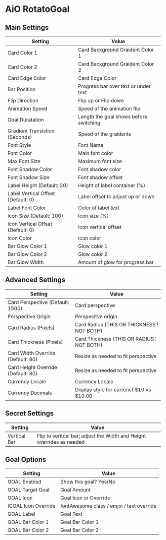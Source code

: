 # AiO RotatoGoal
###

## Main Settings
| Setting | Value |
| ------ | ------ |
| Card Color 1 | Card Background Graident Color 1 |
| Card Color 2 | Card Background Graident Color 2 |
| Card Edge Color | Card Edge Color |
| Bar Position | Progress bar over text or under text |
| Flip Direction | Flip up or Flip down |
| Animation Speed | Speed of the animation flip |
| Goal Duratation | Length the goal shows before switching |
| Gradient Transistion (Seconds) | Speed of the graidents |
| Font Style | Font Name |
| Font Color | Main font color |
| Max Font Size | Maximum font size |
| Font Shadow Color | Font shadow color |
| Font Shadow Size | Font shadow offset |
| Label Height (Default: 20) | Height of label container (%) |
| Label Vertical Offset (Default: 0) | Label offset to adjust up or down |
| Label Font Color | Color of label text |
| Icon Size (Default: 100) | Icon size (%) |
| Icon Vertical Offset (Default: 0) | Icon vertical offset |
| Icon Color | Icon color |
| Bar Glow Color 1 | Glow color 1 |
| Bar Glow Color 2 | Glow color 2 |
| Bar Glow Width | Amount of glow for progress bar |

## Advanced Settings
| Setting | Value |
| ------ | ------ |
| Card Perspective (Default: 1500) | Card perspective |
| Perspective Origin | Perspecitve origin |
| Card Radius (Pixels) | Card Radius (THIS OR THICKNESS ! NOT BOTH) |
| Card Thickness (Pixels) | Card Thickness (THIS OR RADIUS ! NOT BOTH) |
| Card Width Override (Default: 80) | Resize as needed to fit perspective |
| Card Height Override (Default: 80) | Resize as needed to fit perspective |
| Currency Locale | Currency Locale |
| Currency Decimals | Display style for currenct $10 vs $10.00 |

## Secret Settings
| Setting | Value |
| ------ | ------ |
| Vertical Bar | Flip to veritcal bar; adjust the Width and Height overrides as needed |

## Goal Options
| Setting | Value |
| ------ | ------ |
| GOAL Enabled | Show this goal? Yes/No |
| GOAL Target Goal | Goal Amount |
| GOAL Icon | Goal Icon or Override |
| IGOAL Icon Override | fontAwesome class / emjoi / text override |
| GOAL Label | Goal Text |
| GOAL Bar Color 1 | Goal Bar Color 1 |
| GOAL Bar Color 2 | Goal Bar Color 2 |
